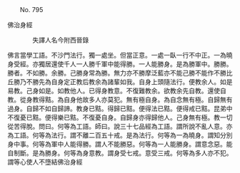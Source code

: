 ﻿　　No. 795

佛治身經

　　　　失譯人名今附西晉錄


佛言當學工語。不沙門法行。獨一處坐。但當正意。一處一臥一行不中正。一為曉身受經。亦獨居還使千人一人勝千軍中能得勝。一人能勝身。是為勝軍中。勝勝。勝者。不如勝。余勝。己勝身常為勝。無力亦不勝摩泛藍亦不能己勝不能作不勝比丘勝乃不勝先為自身定正教后教余為諸輩如我。自身上頭隨法行。便教余人。如是易教。己身如是。如教他人。已得身教意。不復難教余。欲教余先自教。還使自教。從身教得黠。為自身他故多人亦莫犯。無有極自身。為自念無有極。自歸無有過身。自歸不如自歸諦。教身已黠。得歸已黠。便得法已黠。便得戒已黠。昆弟中不復憂已黠。便得樂已黠。不復憂自身。自歸身亦得歸他人。己身無有極。教一切從苦得脫。問曰。何等為工語。師曰。說三十七品經為工語。謂所說不亂人意。亦為工語。何等為法行。謂不離二百五十戒。是為法行。何等為一為曉身。謂知分別身中事。何等為軍中人能得勝。謂人不能勝惡。何等為一人能勝身。謂意念惡。能自制斷。是為勝身。何等為身意教。謂身受七戒。意受三戒。何等為多人亦不犯。謂等心使人不墮結佛治身經
